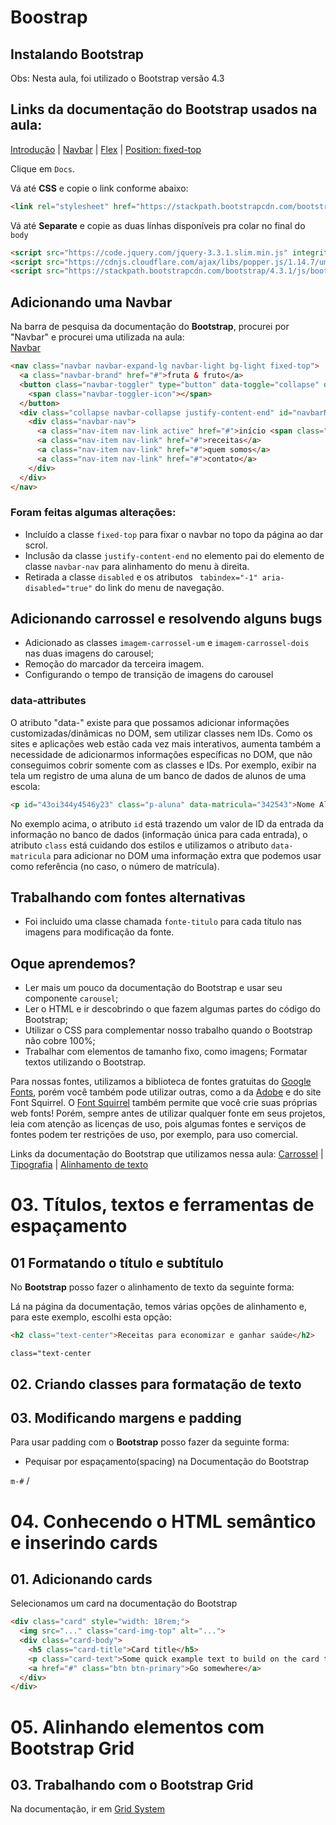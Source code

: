 # Boostrap

## Instalando Bootstrap  

Obs: Nesta aula, foi utilizado o Bootstrap versão 4.3

## Links da documentação do Bootstrap usados na aula: 
[Introdução](https://getbootstrap.com/docs/4.3/getting-started/introduction/) | 
[Navbar](https://getbootstrap.com/docs/4.3/components/navbar/) | 
[Flex](https://getbootstrap.com/docs/4.3/utilities/flex/) | 
[Position: fixed-top](https://getbootstrap.com/docs/4.3/utilities/position/#fixed-top)

Clique em `Docs`.

Vá até **CSS** e copie o link conforme abaixo:  

```html
<link rel="stylesheet" href="https://stackpath.bootstrapcdn.com/bootstrap/4.3.1/css/bootstrap.min.css" integrity="sha384-ggOyR0iXCbMQv3Xipma34MD+dH/1fQ784/j6cY/iJTQUOhcWr7x9JvoRxT2MZw1T" crossorigin="anonymous">
```

Vá até  **Separate** e copie as duas linhas disponíveis pra colar no final do `body`
```html
<script src="https://code.jquery.com/jquery-3.3.1.slim.min.js" integrity="sha384-q8i/X+965DzO0rT7abK41JStQIAqVgRVzpbzo5smXKp4YfRvH+8abtTE1Pi6jizo" crossorigin="anonymous"></script>
<script src="https://cdnjs.cloudflare.com/ajax/libs/popper.js/1.14.7/umd/popper.min.js" integrity="sha384-UO2eT0CpHqdSJQ6hJty5KVphtPhzWj9WO1clHTMGa3JDZwrnQq4sF86dIHNDz0W1" crossorigin="anonymous"></script>
<script src="https://stackpath.bootstrapcdn.com/bootstrap/4.3.1/js/bootstrap.min.js" integrity="sha384-JjSmVgyd0p3pXB1rRibZUAYoIIy6OrQ6VrjIEaFf/nJGzIxFDsf4x0xIM+B07jRM" crossorigin="anonymous"></script>
```

## Adicionando uma Navbar

Na barra de pesquisa da documentação do **Bootstrap**, procurei por "Navbar" e procurei uma utilizada na aula:  
[Navbar](https://getbootstrap.com/docs/4.3/components/navbar/)  

```html
<nav class="navbar navbar-expand-lg navbar-light bg-light fixed-top">
  <a class="navbar-brand" href="#">fruta & fruto</a>
  <button class="navbar-toggler" type="button" data-toggle="collapse" data-target="#navbarNavAltMarkup" aria-controls="navbarNavAltMarkup" aria-expanded="false" aria-label="Toggle navigation">
    <span class="navbar-toggler-icon"></span>
  </button>
  <div class="collapse navbar-collapse justify-content-end" id="navbarNavAltMarkup">
    <div class="navbar-nav">
      <a class="nav-item nav-link active" href="#">início <span class="sr-only">(current)</span></a>
      <a class="nav-item nav-link" href="#">receitas</a>
      <a class="nav-item nav-link" href="#">quem somos</a>
      <a class="nav-item nav-link" href="#">contato</a>
    </div>
  </div>
</nav>
```
### Foram feitas algumas alterações:  
 - Incluído a classe `fixed-top` para fixar o navbar no topo da página ao dar scrol.
 - Inclusão da classe `justify-content-end` no elemento pai do elemento de classe `navbar-nav` para alinhamento do menu à direita.  
 - Retirada a classe `disabled` e os atributos ` tabindex="-1" aria-disabled="true"` do link do menu de navegação.  

## Adicionando carrossel e resolvendo alguns bugs
 - Adicionado as classes `imagem-carrossel-um` e `imagem-carrossel-dois` nas duas imagens do carousel;
 - Remoção do marcador da terceira imagem.
 - Configurando o tempo de transição de imagens do carousel


### data-attributes

O atributo "data-" existe para que possamos adicionar informações customizadas/dinâmicas no DOM, sem utilizar classes nem IDs. Como os sites e aplicações web estão cada vez mais interativos, aumenta também a necessidade de adicionarmos informações específicas no DOM, que não conseguimos cobrir somente com as classes e IDs. Por exemplo, exibir na tela um registro de uma aluna de um banco de dados de alunos de uma escola:

```html
<p id="43oi344y4546y23" class="p-aluna" data-matricula="342543">Nome Aluna</p>
```

No exemplo acima, o atributo `id` está trazendo um valor de ID da entrada da informação no banco de dados (informação única para cada entrada), o atributo `class` está cuidando dos estilos e utilizamos o atributo `data-matricula` para adicionar no DOM uma informação extra que podemos usar como referência (no caso, o número de matrícula).

## Trabalhando com fontes alternativas
 - Foi incluido uma classe chamada `fonte-titulo` para cada título nas imagens para modificação da fonte.

## Oque aprendemos?
  - Ler mais um pouco da documentação do Bootstrap e usar seu componente `carousel`;
  - Ler o HTML e ir descobrindo o que fazem algumas partes do código do Bootstrap;
  - Utilizar o CSS para complementar nosso trabalho quando o Bootstrap não cobre 100%;
  - Trabalhar com elementos de tamanho fixo, como imagens; Formatar textos utilizando o Bootstrap.

Para nossas fontes, utilizamos a biblioteca de fontes gratuitas do [Google Fonts](https://fonts.google.com/), porém você também pode utilizar outras, como a da [Adobe](https://edgewebfonts.adobe.com/) e do site Font Squirrel. O [Font Squirrel](https://www.fontsquirrel.com/) também permite que você crie suas próprias web fonts! Porém, sempre antes de utilizar qualquer fonte em seus projetos, leia com atenção as licenças de uso, pois algumas fontes e serviços de fontes podem ter restrições de uso, por exemplo, para uso comercial.

Links da documentação do Bootstrap que utilizamos nessa aula:
[Carrossel](https://fonts.google.com/) | 
[Tipografia](https://getbootstrap.com/docs/4.3/content/typography/) | 
[Alinhamento de texto](https://getbootstrap.com/docs/4.3/utilities/text/#text-alignment)

# 03. Títulos, textos e ferramentas de espaçamento

## 01 Formatando o título e subtítulo

No **Bootstrap** posso fazer o alinhamento de texto da seguinte forma:  

Lá na página da documentação, temos várias opções de alinhamento e, para este exemplo, escolhi esta opção:  

```html
<h2 class="text-center">Receitas para economizar e ganhar saúde</h2>
```
`class="text-center`

## 02. Criando classes para formatação de texto

## 03. Modificando margens e padding

Para usar padding com o **Bootstrap** posso fazer da seguinte forma:

 - Pequisar por espaçamento(spacing) na Documentação do Bootstrap

`m-#` / 

# 04. Conhecendo o HTML semântico e inserindo cards

## 01. Adicionando cards

Selecionamos um card na documentação do Bootstrap

```html
<div class="card" style="width: 18rem;">
  <img src="..." class="card-img-top" alt="...">
  <div class="card-body">
    <h5 class="card-title">Card title</h5>
    <p class="card-text">Some quick example text to build on the card title and make up the bulk of the card's content.</p>
    <a href="#" class="btn btn-primary">Go somewhere</a>
  </div>
</div>
```

# 05. Alinhando elementos com Bootstrap Grid

## 03. Trabalhando com o Bootstrap Grid

Na documentação, ir em [Grid System](https://getbootstrap.com/docs/5.0/layout/grid/)
